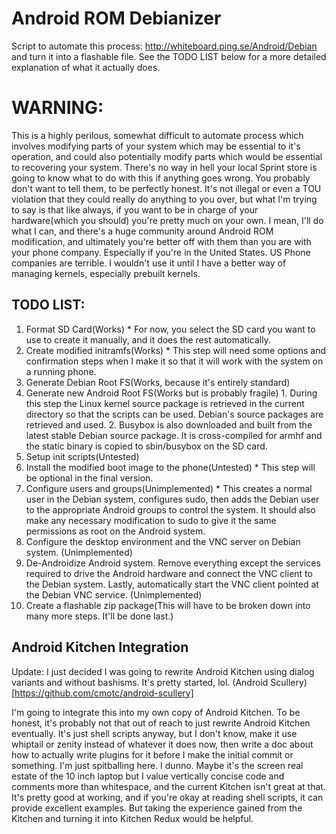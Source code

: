 Android ROM Debianizer
======================

Script to automate this process: http://whiteboard.ping.se/Android/Debian and
turn it into a flashable file. See the TODO LIST below for a more detailed
explanation of what it actually does.

WARNING:
========
This is a highly perilous, somewhat difficult to automate process which involves
modifying parts of your system which may be essential to it's operation, and
could also potentially modify parts which would be essential to recovering your
system. There's no way in hell your local Sprint store is going to know what to
do with this if anything goes wrong. You probably don't want to tell them, to be
perfectly honest. It's not illegal or even a TOU violation that they could
really do anything to you over, but what I'm trying to say is that like always,
if you want to be in charge of your hardware(which you should) you're pretty
much on your own. I mean, I'll do what I can, and there's a huge community
around Android ROM modification, and ultimately you're better off with them than
you are with your phone company. Especially if you're in the United States.
US Phone companies are terrible. I wouldn't use it until I have a better way of
managing kernels, especially prebuilt kernels.

TODO LIST:
----------

  1. Format SD Card(Works)
    * For now, you select the SD card you want to use to create it manually, and
      it does the rest automatically.
  2. Create modified initramfs(Works)
    * This step will need some options and confirmation steps when I make it so
      that it will work with the system on a running phone.
  3. Generate Debian Root FS(Works, because it's entirely standard)
  4. Generate new Android Root FS(Works but is probably fragile)
    1. During this step the Linux kernel source package is retrieved in the
       current directory so that the scripts can be used. Debian's source
       packages are retrieved and used.
    2. Busybox is also downloaded and built from the latest stable Debian source
       package. It is cross-compiled for armhf and the static binary is copied
       to sbin/busybox on the SD card.
  5. Setup init scripts(Untested)
  6. Install the modified boot image to the phone(Untested)
    * This step will be optional in the final version.
  7. Configure users and groups(Unimplemented)
    * This creates a normal user in the Debian system, configures sudo, then
      adds the Debian user to the appropriate Android groups to control the
      system. It should also make any necessary modification to sudo to give it
      the same permissions as root on the Android system.
  8. Configure the desktop environment and the VNC server on Debian system.
    (Unimplemented)
  9. De-Androidize Android system. Remove everything except the services
     required to drive the Android hardware and connect the VNC client to the
     Debian system. Lastly, automatically start the VNC client pointed at the
     Debian VNC service. (Unimplemented)
  10. Create a flashable zip package(This will have to be broken down into many
     more steps. It'll be done last.)

Android Kitchen Integration
---------------------------

Update: I just decided I was going to rewrite Android Kitchen using dialog
variants and without bashisms. It's pretty started, lol. (Android Scullery)[https://github.com/cmotc/android-scullery]

I'm going to integrate this into my own copy of Android Kitchen. To be honest,
it's probably not that out of reach to just rewrite Android Kitchen eventually.
It's just shell scripts anyway, but I don't know, make it use whiptail or zenity
instead of whatever it does now, then write a doc about how to actually write
plugins for it before I make the initial commit or something. I'm just
spitballing here. I dunno. Maybe it's the screen real estate of the 10 inch
laptop but I value vertically concise code and comments more than whitespace,
and the current Kitchen isn't great at that. It's pretty good at working, and if
you're okay at reading shell scripts, it can provide excellent examples. But
taking the experience gained from the Kitchen and turning it into Kitchen Redux
would be helpful.